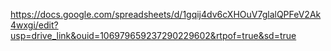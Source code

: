 https://docs.google.com/spreadsheets/d/1gqij4dv6cXHOuV7glalQPFeV2Ak4wxgi/edit?usp=drive_link&ouid=106979659237290229602&rtpof=true&sd=true
